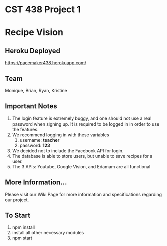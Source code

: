 # CST 438 Project 1
# Recipe Vision

## Heroku Deployed 
https://pacemaker438.herokuapp.com/

## Team
Monique, Brian, Ryan, Kristine

## Important Notes
1. The login feature is extremely buggy, and one should not use a real password when signing up. It is required to be logged in in order to use the features. 
2. We recommend logging in with these variables
    1. username: **teacher** 
    2. password: **123**
3. We decided not to include the Facebook API for login.
4. The database is able to store users, but unable to save recipes for a user.
5. The 3 APIs: Youtube, Google Vision, and Edamam are all functional

## More Information...
Please visit our Wiki Page for more information and specifications regarding our project.

## To Start
1. npm install
2. install all other necessary modules
3. npm start


